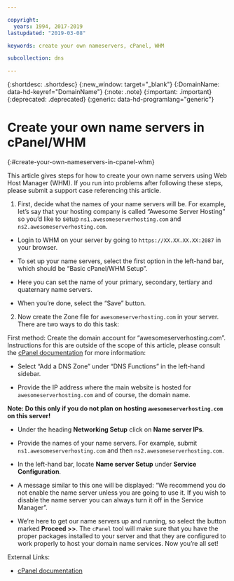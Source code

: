 ```yaml
---

copyright:
  years: 1994, 2017-2019
lastupdated: "2019-03-08"

keywords: create your own nameservers, cPanel, WHM

subcollection: dns

---
```



{:shortdesc: .shortdesc}
{:new_window: target="_blank"}
{:DomainName: data-hd-keyref="DomainName"}
{:note: .note}
{:important: .important}
{:deprecated: .deprecated}
{:generic: data-hd-programlang="generic"}

# Create your own name servers in cPanel/WHM
{:#create-your-own-nameservers-in-cpanel-whm}

This article gives steps for how to create your own name servers using Web Host Manager (WHM). If you run into problems after following these steps, please submit a support case referencing this article.

1. First, decide what the names of your name servers will be. For example, let’s say that your hosting company is called “Awesome Server Hosting” so you’d like to setup `ns1.awesomeserverhosting.com` and `ns2.awesomeserverhosting.com`.

* Login to WHM on your server by going to `https://XX.XX.XX.XX:2087` in your browser.

* To set up your name servers, select the first option in the left-hand bar, which should be “Basic cPanel/WHM Setup”.

 * Here you can set the name of your primary, secondary, tertiary and quaternary name servers.

 * When you’re done, select the “Save” button.

2. Now create the Zone file for `awesomeserverhosting.com` in your server. There are two ways to do this task:

First method: Create the domain account for “awesomeserverhosting.com”. Instructions for this are outside of the scope of this article, please consult the [cPanel documentation](http://www.cpanel.net/support/docs/11//whm/account_functions_creatnewacct.html) for more information:

   * Select “Add a DNS Zone” under “DNS Functions” in the left-hand sidebar.

   * Provide the IP address where the main website is hosted for `awesomeserverhosting.com` and of course, the domain name.

   **Note: Do this only if you do not plan on hosting `awesomeserverhosting.com` on this server!**

   * Under the heading **Networking Setup** click on **Name server IPs**.

   * Provide the names of your name servers. For example, submit `ns1.awesomeserverhosting.com` and then `ns2.awesomeserverhosting.com`.

   * In the left-hand bar, locate **Name server Setup** under **Service Configuration**.

   * A message similar to this one will be displayed: “We recommend you do not enable the name server unless you are going to use it. If you wish to disable the name server you can always turn it off in the Service Manager”.

   * We’re here to get our name servers up and running, so select the button marked **Proceed >>**. The `cPanel` tool will make sure that you have the proper packages installed to your server and that they are configured to work properly to host your domain name services. Now you’re all set!

External Links:

* [cPanel documentation](http://www.cpanel.net/support/docs/11//whm/account_functions_creatnewacct.html)
